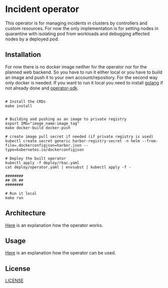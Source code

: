
# Incident operator

This operator is for managing incidents in clusters by controllers and custom resources. For now the only implementation is for setting nodes in quarantine with isolating pod from workloads and debugging affected nodes by a deployed pod.

## Installation

For now there is no docker image neither for the operator nor for the planned web backend. So you have to run it either local or you have to build an image and push it to your own account/repository. For the second way only docker is needed. If you want to run it local you need to install [golang](https://golang.org/doc/install) if not already done and [operator-sdk](https://sdk.operatorframework.io/docs/installation/).

```

# Install the CRDs
make install


# Building and pushing as an image to private registry
export IMG="image_name:image_tag"
make docker-build docker-push

# create image pull secret if needed (if private registry is used)
kubectl create secret generic harbor-registry-secret -n helm --from-file=.dockerconfigjson=harbor.json --type=kubernetes.io/dockerconfigjson

# Deploy the built operator
kubectl apply -f deploy/rbac.yaml
cat deploy/operator.yaml | envsubst | kubectl apply -f -

########
## OR ##
########

# Run it local
make run

```


## Architecture

[Here](docs/COMPONENTS.md) is an explanation how the operator works.

## Usage
[Here](docs/USAGE.md) is an explanation how the operator can be used.

## License
[LICENSE](LICENSE)
